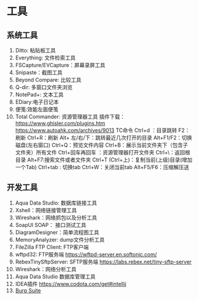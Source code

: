 # 工具
## 系统工具
1. Ditto: 粘贴板工具
2. Everything: 文件检索工具
3. FSCapture/EVCapture：屏幕录屏工具
4. Snipaste：截图工具
5. Beyond Compare: 比较工具
6. Q-dir: 多窗口文件夹浏览
7. NotePad+: 文本工具
8. EDiary:电子日记本
8. 便笺:效能左面便笺
8. Total Commander: 资源管理器工具
  插件下载：https://www.ghisler.com/plugins.htm
  https://www.autoahk.com/archives/9013
  TC命令
    Ctrl+d ：目录跳转
    F2：刷新  Ctrl+R：刷新
    Alt+ 左/右/下：跳转最近几次打开的目录
    Alt+F1/F2：切换磁盘(左右窗口)
    Ctrl+Q：预览文件内容
    Ctrl+B：展示当前文件夹下（包含子文件夹）所有文件
    Ctrl+回车再回车 ：资源管理器打开文件夹
    Ctrl+\：返回根目录
    Alt+F7:搜索文件或者文件夹
    Ctrl+T (Ctrl+上)：复制当前(上级)目录(增加一个Tab)
    Ctrl+tab : 切换tab
    Ctrl+W：关闭当前tab
    Alt+F5/F6：压缩解压送

## 开发工具
1. Aqua Data Studio: 数据库链接工具
2. Xshell：网络链接管理工具
3. Wireshark：网络抓包以及分析工具
4. SoapUI SOAP： 接口测试工具
5. DiagramDesigner：简单流程图工具
6. MemoryAnalyzer: dump文件分析工具
8. FileZilla FTP Client: FTP客户端
9. wftpd32: FTP服务端 https://wftpd-server.en.softonic.com/
10. RebexTinySftpServer: SFTP服务端 https://labs.rebex.net/tiny-sftp-server
11. Wireshark：网络分析工具
12. Aqua Data Studio 数据库管理工具
12. IDEA插件 https://www.codota.com/get#intellij
13. [Burp Suite](https://portswigger.net/burp) 



 
